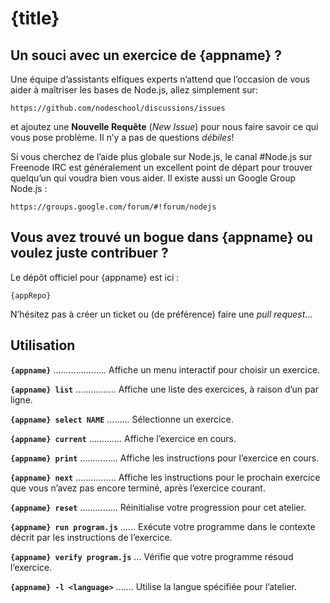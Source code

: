 # {title}

## Un souci avec un exercice de {appname} ?

Une équipe d’assistants elfiques experts n’attend que l’occasion de vous aider à maîtriser les bases de Node.js, allez simplement sur:

    https://github.com/nodeschool/discussions/issues

et ajoutez une __Nouvelle Requête__ (_New Issue_) pour nous faire savoir ce qui vous pose problème. Il n’y a pas de questions _débiles_!

Si vous cherchez de l’aide plus globale sur Node.js, le canal #Node.js sur Freenode IRC est généralement un excellent point de départ pour trouver quelqu’un qui voudra bien vous aider. Il existe aussi un Google Group Node.js :

    https://groups.google.com/forum/#!forum/nodejs

## Vous avez trouvé un bogue dans {appname} ou voulez juste contribuer ?

Le dépôt officiel pour {appname} est ici :

    {appRepo}

N’hésitez pas à créer un ticket ou (de préférence) faire une _pull request_…


## Utilisation

__`{appname}`__ ..................... Affiche un menu interactif pour choisir un exercice.

__`{appname} list`__ ................ Affiche une liste des exercices, à raison d’un par ligne.

__`{appname} select NAME`__ ......... Sélectionne un exercice.

__`{appname} current`__ ............. Affiche l’exercice en cours.

__`{appname} print`__ ............... Affiche les instructions pour l’exercice en cours.

__`{appname} next`__ ................ Affiche les instructions pour le prochain exercice que vous n’avez pas encore terminé, après l’exercice courant.

__`{appname} reset`__ ............... Réinitialise votre progression pour cet atelier.

__`{appname} run program.js`__ ...... Exécute votre programme dans le contexte décrit par les instructions de l’exercice.

__`{appname} verify program.js`__ ... Vérifie que votre programme résoud l’exercice.

__`{appname} -l <language>`__ ....... Utilise la langue spécifiée pour l’atelier.
